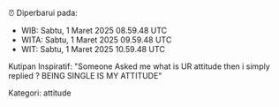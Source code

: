 ⏰ Diperbarui pada:
- WIB: Sabtu, 1 Maret 2025 08.59.48 UTC
- WITA: Sabtu, 1 Maret 2025 09.59.48 UTC
- WIT: Sabtu, 1 Maret 2025 10.59.48 UTC

Kutipan Inspiratif:
"Someone Asked me what is UR attitude then i simply replied ? BEING SINGLE IS MY ATTITUDE"


Kategori: attitude

